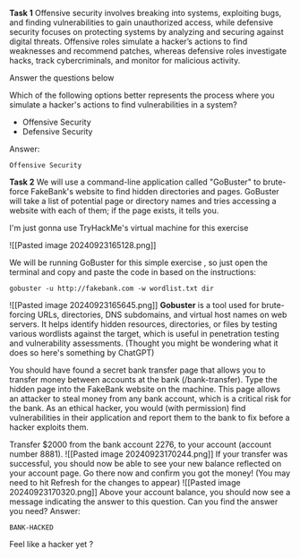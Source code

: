 **Task 1**
Offensive security involves breaking into systems, exploiting bugs, and finding vulnerabilities to gain unauthorized access, while defensive security focuses on protecting systems by analyzing and securing against digital threats. Offensive roles simulate a hacker’s actions to find weaknesses and recommend patches, whereas defensive roles investigate hacks, track cybercriminals, and monitor for malicious activity.

Answer the questions below

Which of the following options better represents the process where you simulate a hacker's actions to find vulnerabilities in a system?  

- Offensive Security
- Defensive Security

Answer:
```
Offensive Security
```

**Task 2**
We will use a command-line application called "GoBuster" to brute-force FakeBank's website to find hidden directories and pages. GoBuster will take a list of potential page or directory names and tries accessing a website with each of them; if the page exists, it tells you.

I'm just gonna use TryHackMe's virtual machine for this exercise

![[Pasted image 20240923165128.png]]

We will be running GoBuster for this simple exercise , so just open the terminal and copy and paste the code in based on the instructions:
```
gobuster -u http://fakebank.com -w wordlist.txt dir
```
![[Pasted image 20240923165645.png]]
**Gobuster** is a tool used for brute-forcing URLs, directories, DNS subdomains, and virtual host names on web servers. It helps identify hidden resources, directories, or files by testing various wordlists against the target, which is useful in penetration testing and vulnerability assessments. (Thought you might be wondering what it does so here's something by ChatGPT)

You should have found a secret bank transfer page that allows you to transfer money between accounts at the bank (/bank-transfer). Type the hidden page into the FakeBank website on the machine.
This page allows an attacker to steal money from any bank account, which is a critical risk for the bank. As an ethical hacker, you would (with permission) find vulnerabilities in their application and report them to the bank to fix before a hacker exploits them.  

Transfer $2000 from the bank account 2276, to your account (account number 8881).
![[Pasted image 20240923170244.png]]
If your transfer was successful, you should now be able to see your new balance reflected on your account page. Go there now and confirm you got the money! (You may need to hit Refresh for the changes to appear)
![[Pasted image 20240923170320.png]]
Above your account balance, you should now see a message indicating the answer to this question. Can you find the answer you need?
Answer:
```
BANK-HACKED
```

Feel like a hacker yet ? 